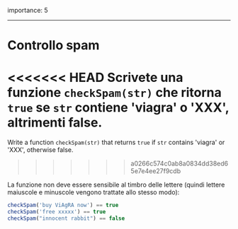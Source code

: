 importance: 5

---

# Controllo spam

<<<<<<< HEAD
Scrivete una funzione `checkSpam(str)` che ritorna `true` se `str` contiene 'viagra' o 'XXX', altrimenti false.
=======
Write a function `checkSpam(str)` that returns `true` if `str` contains 'viagra' or 'XXX', otherwise false.
>>>>>>> a0266c574c0ab8a0834dd38ed65e7e4ee27f9cdb

La funzione non deve essere sensibile al timbro delle lettere (quindi lettere maiuscole e minuscole vengono trattate allo stesso modo):

```js
checkSpam('buy ViAgRA now') == true
checkSpam('free xxxxx') == true
checkSpam("innocent rabbit") == false
```

